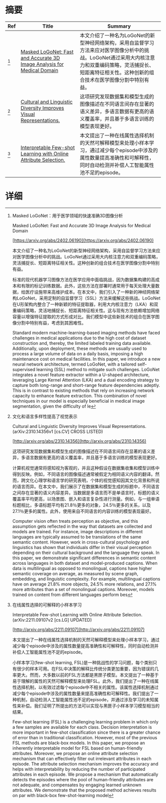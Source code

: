 # 摘要

| Ref | Title | Summary |
| --- | --- | --- |
| [^1] | [Masked LoGoNet: Fast and Accurate 3D Image Analysis for Medical Domain](https://arxiv.org/abs/2402.06190) | 本文介绍了一种名为LoGoNet的新型神经网络架构，采用自监督学习方法来应对医学图像分析中的挑战。LoGoNet通过采用大内核注意力和双重编码策略，灵活捕捉长、短距离特征相关性。这种创新的组合技术在医学图像分割中特别有益。 |
| [^2] | [Cultural and Linguistic Diversity Improves Visual Representations.](http://arxiv.org/abs/2310.14356) | 这项研究发现数据集和模型生成的图像描述在不同语言间存在显著的语义差异，多语言数据有更高的语义覆盖率，并且基于多语言训练的模型表现更好。 |
| [^3] | [Interpretable Few-shot Learning with Online Attribute Selection.](http://arxiv.org/abs/2211.09107) | 本文提出了一种在线属性选择机制的天然可解释模型来处理小样本学习，通过减少每个episode中涉及的属性数量提高准确性和可解释性，同时自动检测并补偿人工智能属性池不足的episode。 |

# 详细

[^1]: Masked LoGoNet：用于医学领域的快速准确3D图像分析

    Masked LoGoNet: Fast and Accurate 3D Image Analysis for Medical Domain

    [https://arxiv.org/abs/2402.06190](https://arxiv.org/abs/2402.06190)

    本文介绍了一种名为LoGoNet的新型神经网络架构，采用自监督学习方法来应对医学图像分析中的挑战。LoGoNet通过采用大内核注意力和双重编码策略，灵活捕捉长、短距离特征相关性。这种创新的组合技术在医学图像分割中特别有益。

    

    标准的现代机器学习图像方法在医学应用中面临挑战，因为数据集构建的高成本和有限的标记训练数据。此外，这些方法在部署时通常用于每天处理大量数据，给医疗设施带来高维护成本。在本文中，我们引入了一种新的神经网络架构LoGoNet，采用定制的自监督学习（SSL）方法来缓解这些挑战。LoGoNet在U形架构内整合了一种新颖的特征提取器，利用大内核注意力（LKA）和双重编码策略，灵活地捕捉长、短距离特征相关性。这与现有方法依赖增加网络容量以增强特征提取的方式形成对比。我们模型中这些新技术的组合在医学图像分割中特别有益，考虑到其困难性。

    Standard modern machine-learning-based imaging methods have faced challenges in medical applications due to the high cost of dataset construction and, thereby, the limited labeled training data available. Additionally, upon deployment, these methods are usually used to process a large volume of data on a daily basis, imposing a high maintenance cost on medical facilities. In this paper, we introduce a new neural network architecture, termed LoGoNet, with a tailored self-supervised learning (SSL) method to mitigate such challenges. LoGoNet integrates a novel feature extractor within a U-shaped architecture, leveraging Large Kernel Attention (LKA) and a dual encoding strategy to capture both long-range and short-range feature dependencies adeptly. This is in contrast to existing methods that rely on increasing network capacity to enhance feature extraction. This combination of novel techniques in our model is especially beneficial in medical image segmentation, given the difficulty of le
    
[^2]: 文化和语言多样性提高了视觉表示

    Cultural and Linguistic Diversity Improves Visual Representations. (arXiv:2310.14356v1 [cs.CV] CROSS LISTED)

    [http://arxiv.org/abs/2310.14356](http://arxiv.org/abs/2310.14356)

    这项研究发现数据集和模型生成的图像描述在不同语言间存在显著的语义差异，多语言数据有更高的语义覆盖率，并且基于多语言训练的模型表现更好。

    

    计算机视觉通常将感知视为客观的，并且这种假设在数据集收集和模型训练中得到反映。例如，不同语言的图像描述通常被假定为相同语义内容的翻译。然而，跨文化心理学和语言学的研究表明，个体的视觉感知因其文化背景和所说的语言而异。在本文中，我们展示了在数据集和模型生成的标题中，不同语言之间存在显著的语义内容差异。当数据是多语言而不是单语言时，标题的语义覆盖率平均更高，以场景图、嵌入和语言复杂性进行测量。例如，与一组单语标题相比，多语标题平均有21.8％更多的对象，24.5％更多的关系，以及27.1％更多的属性。此外，使用来自不同语言的内容训练的模型表现最好。

    Computer vision often treats perception as objective, and this assumption gets reflected in the way that datasets are collected and models are trained. For instance, image descriptions in different languages are typically assumed to be translations of the same semantic content. However, work in cross-cultural psychology and linguistics has shown that individuals differ in their visual perception depending on their cultural background and the language they speak. In this paper, we demonstrate significant differences in semantic content across languages in both dataset and model-produced captions. When data is multilingual as opposed to monolingual, captions have higher semantic coverage on average, as measured by scene graph, embedding, and linguistic complexity. For example, multilingual captions have on average 21.8% more objects, 24.5% more relations, and 27.1% more attributes than a set of monolingual captions. Moreover, models trained on content from different languages perform bes
    
[^3]: 在线属性选择的可解释的小样本学习

    Interpretable Few-shot Learning with Online Attribute Selection. (arXiv:2211.09107v2 [cs.LG] UPDATED)

    [http://arxiv.org/abs/2211.09107](http://arxiv.org/abs/2211.09107)

    本文提出了一种在线属性选择机制的天然可解释模型来处理小样本学习，通过减少每个episode中涉及的属性数量提高准确性和可解释性，同时自动检测并补偿人工智能属性池不足的episode。

    

    小样本学习(few-shot learning, FSL)是一种挑战性的学习问题，每个类别只有很少的样本可用。在FSL中决策的解释比传统分类更加重要，因为错误的几率更大。然而，大多数以前的FSL方法都是黑匣子模型。本文提出了一种基于易于理解的属性的天然可解释模型来处理FSL。此外，我们提出了一种在线属性选择机制，以有效过滤每个episode中不相关的属性。该属性选择机制通过减少每个episode中涉及的属性数量来提高准确性和可解释性。我们提出了一种机制，自动检测人工智能属性池不足的episode，并通过涉及学习的未知属性来补偿。我们证明了所提出的方法可以实现与黑匣子小样本学习模型相当的结果。

    Few-shot learning (FSL) is a challenging learning problem in which only a few samples are available for each class. Decision interpretation is more important in few-shot classification since there is a greater chance of error than in traditional classification. However, most of the previous FSL methods are black-box models. In this paper, we propose an inherently interpretable model for FSL based on human-friendly attributes. Moreover, we propose an online attribute selection mechanism that can effectively filter out irrelevant attributes in each episode. The attribute selection mechanism improves the accuracy and helps with interpretability by reducing the number of participated attributes in each episode. We propose a mechanism that automatically detects the episodes where the pool of human-friendly attributes are not adequate, and compensates by engaging learned unknown attributes. We demonstrate that the proposed method achieves results on par with black-box few-shot-learning model
    

